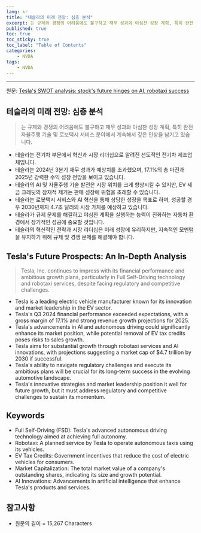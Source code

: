 ```yaml
---
lang: kr
title: "테슬라의 미래 전망: 심층 분석"
excerpt: 는 규제와 경쟁의 어려움에도 불구하고 재무 성과와 야심찬 성장 계획, 특히 완전 자율주행 기술 및 로보택시 서비스 분야에서 계속해서 깊은 인상을 남기고 있습니다.
published: true
toc: true
toc_sticky: true
toc_label: "Table of Contents"
categories:
    - NVDA
tags:
    - NVDA
---
```


---

  원문: [Tesla's SWOT analysis: stock's future hinges on AI, robotaxi success](https://www.investing.com/news/swot-analysis/teslas-swot-analysis-stocks-future-hinges-on-ai-robotaxi-success-93CH-3801789)

## 테슬라의 미래 전망: 심층 분석

> 는 규제와 경쟁의 어려움에도 불구하고 재무 성과와 야심찬 성장 계획, 특히 완전 자율주행 기술 및 로보택시 서비스 분야에서 계속해서 깊은 인상을 남기고 있습니다.


- 테슬라는 전기차 부문에서 혁신과 시장 리더십으로 알려진 선도적인 전기차 제조업체입니다.
- 테슬라는 2024년 3분기 재무 성과가 예상치를 초과했으며, 17.1%의 총 마진과 2025년 강력한 수익 성장 전망을 보이고 있습니다.
- 테슬라의 AI 및 자율주행 기술 발전은 시장 위치를 크게 향상시킬 수 있지만, EV 세금 크레딧의 잠재적 제거는 판매 성장에 위험을 초래할 수 있습니다.
- 테슬라는 로봇택시 서비스와 AI 혁신을 통해 상당한 성장을 목표로 하며, 성공할 경우 2030년까지 4.7조 달러의 시장 가치를 예상하고 있습니다.
- 테슬라가 규제 문제를 해결하고 야심찬 계획을 실행하는 능력이 진화하는 자동차 환경에서 장기적인 성공에 중요할 것입니다.
- 테슬라의 혁신적인 전략과 시장 리더십은 미래 성장에 유리하지만, 지속적인 모멘텀을 유지하기 위해 규제 및 경쟁 문제를 해결해야 합니다.

## Tesla's Future Prospects: An In-Depth Analysis

> Tesla, Inc. continues to impress with its financial performance and ambitious growth plans, particularly in Full Self-Driving technology and robotaxi services, despite facing regulatory and competitive challenges.


- Tesla is a leading electric vehicle manufacturer known for its innovation and market leadership in the EV sector.
- Tesla's Q3 2024 financial performance exceeded expectations, with a gross margin of 17.1% and strong revenue growth projections for 2025.
- Tesla's advancements in AI and autonomous driving could significantly enhance its market position, while potential removal of EV tax credits poses risks to sales growth.
- Tesla aims for substantial growth through robotaxi services and AI innovations, with projections suggesting a market cap of $4.7 trillion by 2030 if successful.
- Tesla's ability to navigate regulatory challenges and execute its ambitious plans will be crucial for its long-term success in the evolving automotive landscape.
- Tesla's innovative strategies and market leadership position it well for future growth, but it must address regulatory and competitive challenges to sustain its momentum.

## Keywords

- Full Self-Driving (FSD): Tesla's advanced autonomous driving technology aimed at achieving full autonomy.
- Robotaxi: A planned service by Tesla to operate autonomous taxis using its vehicles.
- EV Tax Credits: Government incentives that reduce the cost of electric vehicles for consumers.
- Market Capitalization: The total market value of a company's outstanding shares, indicating its size and growth potential.
- AI Innovations: Advancements in artificial intelligence that enhance Tesla's products and services.

## 참고사항

- 원문의 길이 = 15,267 Characters

